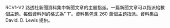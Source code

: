 RCV1-V2 路透社新聞資料集中新聞文章的主題指派。一篇新聞文章可以指派給數個主題。每個資料列的格式為"<topic name> <document id> 1"。資料集包含 260 萬個主題指派。資料集由 David. D. Lewis 提供。

<!---HONumber=August15_HO6-->